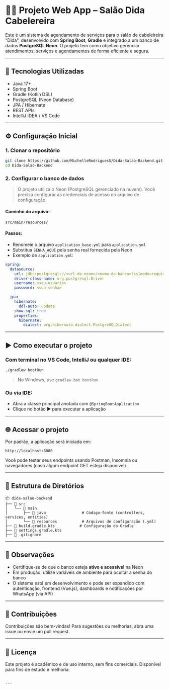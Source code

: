 # 💇‍♀️ Projeto Web App – Salão Dida Cabelereira

Este é um sistema de agendamento de serviços para o salão de cabeleireira "Dida", desenvolvido com **Spring Boot**, **Gradle** e integrado a um banco de dados **PostgreSQL Neon**. O projeto tem como objetivo gerenciar atendimentos, serviços e agendamentos de forma eficiente e segura.

---

## 🔧 Tecnologias Utilizadas

- Java 17+
- Spring Boot
- Gradle (Kotlin DSL)
- PostgreSQL (Neon Database)
- JPA / Hibernate
- REST APIs
- IntelliJ IDEA / VS Code

---

## ⚙️ Configuração Inicial

### 1. Clonar o repositório

```bash
git clone https://github.com/MichelleRodriguesS/Dida-Salao-Backend.git
cd Dida-Salao-Backend
````

### 2. Configurar o banco de dados

> O projeto utiliza o Neon (PostgreSQL gerenciado na nuvem). Você precisa configurar as credenciais de acesso no arquivo de configuração.

#### Caminho do arquivo:

```
src/main/resources/
```

#### Passos:

* Renomeie o arquivo `application_base.yml` para `application.yml`
* Substitua `SENHA_AQUI` pela senha real fornecida pela Neon
* Exemplo de `application.yml`:

```yaml
spring:
  datasource:
    url: jdbc:postgresql://<url-do-neon>/<nome-do-banco>?sslmode=require
    driver-class-name: org.postgresql.Driver
    username: <seu-usuario>
    password: <sua-senha>

  jpa:
    hibernate:
      ddl-auto: update
    show-sql: true
    properties:
      hibernate:
        dialect: org.hibernate.dialect.PostgreSQLDialect
```

---

## ▶ Como executar o projeto

### Com terminal no VS Code, IntelliJ ou qualquer IDE:

```bash
./gradlew bootRun
```

> No Windows, use `gradlew.bat bootRun`

### Ou via IDE:

* Abra a classe principal anotada com `@SpringBootApplication`
* Clique no botão ▶ para executar a aplicação

---

## 🌐 Acessar o projeto

Por padrão, a aplicação será iniciada em:

```
http://localhost:8080
```

Você pode testar seus endpoints usando Postman, Insomnia ou navegadores (caso algum endpoint GET esteja disponível).

---

## 📁 Estrutura de Diretórios

```plaintext
📦 dida-salao-backend
├── 📂 src
│   └── 📂 main
│       ├── 📂 java                # Código-fonte (controllers, services, entities)
│       └── 📂 resources           # Arquivos de configuração (.yml)
├── 📄 build.gradle.kts           # Configuração do Gradle
├── 📄 settings.gradle.kts
├── 📄 .gitignore
```

---

## 📝 Observações

* Certifique-se de que o banco esteja **ativo e acessível** na Neon
* Em produção, utilize variáveis de ambiente para ocultar a senha do banco
* O sistema está em desenvolvimento e pode ser expandido com autenticação, frontend (Vue.js), dashboards e notificações por WhatsApp (via API)

---

## 🤝 Contribuições

Contribuições são bem-vindas! Para sugestões ou melhorias, abra uma issue ou envie um pull request.

---

## 📄 Licença

Este projeto é acadêmico e de uso interno, sem fins comerciais. Disponível para fins de estudo e melhoria.

```

---
